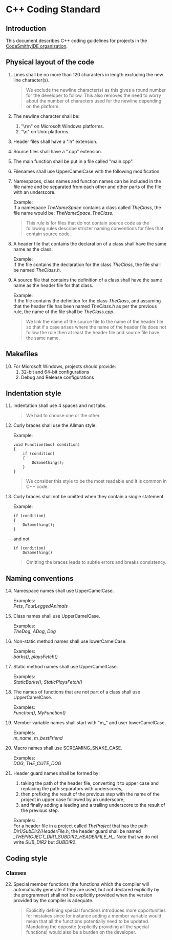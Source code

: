 # C++ Coding Standard

## Introduction

This document describes C++ coding guidelines for projects in the [CodeSmithyIDE organization](https://github.com/CodeSmithyIDE).

## Physical layout of the code

1. Lines shall be no more than 120 characters in length excluding the new line character(s).

    > We exclude the newline character(s) as this gives a round number for the developer to follow. This also removes the need
    > to worry about the number of characters used for the newline depending on the platform.

1. The newline character shall be:
    1. "\r\n" on Microsoft Windows platforms.
    1. "\n" on Unix platforms.

1. Header files shall have a ".h" extension.

1. Source files shall have a ".cpp" extension.

1. The main function shall be put in a file called "main.cpp".

1. Filenames shall use UpperCamelCase with the following modification:

1. Namespaces, class names and function names can be included in the file name and be separated from each other and other parts
   of the file with an underscore.

    Example:\
    If a namespace *TheNameSpace* contains a class called *TheClass*, the file name would be: *TheNameSpace_TheClass*.

    > This rule is for files that do not contain source code as the following rules describe stricter naming conventions for files
    > that contain source code.

1. A header file that contains the declaration of a class shall have the same name as the class.

    Example:\
    If the file contains the declaration for the class *TheClass*, the file shall be named *TheClass.h*.

1. A source file that contains the definition of a class shall have the same name as the header file for that class.

    Example:\
    If the file contains the definition for the class *TheClass*, and assuming that the header file has been named *TheClass.h* as
    per the previous rule, the name of the file shall be *TheClass.cpp*.

    > We link the name of the source file to the name of the header file so that if a case arises where the name of the header file
    > does not follow the rule then at least the header file and source file have the same name.

## Makefiles

10. For Microsoft Windows, projects should provide:
    1. 32-bit and 64-bit configurations
    1. Debug and Release configurations

## Indentation style

11. Indentation shall use 4 spaces and not tabs.

    > We had to choose one or the other.

1. Curly braces shall use the Allman style.

     Example:
     ```
     void Function(bool condition)
     {
         if (condition)
         {
             DoSomething();
         }   
     }
     ```

    > We consider this style to be the most readable and it is common in C++ code.

1. Curly braces shall not be omitted when they contain a single statement.

    Example:
    ```
    if (condition)
    {
        DoSomething();
    }
    ```
    and not
    ```
    if (condition)
        DoSomething()
    ```

    > Omitting the braces leads to subtle errors and breaks consistency.

## Naming conventions

14. Namespace names shall use UpperCamelCase.

    Examples:\
    *Pets*, *FourLeggedAnimals*

1. Class names shall use UpperCamelCase.

    Examples:\
    *TheDog*, *ADog*, *Dog*

1. Non-static method names shall use lowerCamelCase.

    Examples:\
    *barks()*, *playsFetch()*

1. Static method names shall use UpperCamelCase.

    Examples:\
    *StaticBarks()*, *StaticPlaysFetch()*

1. The names of functions that are not part of a class shall use UpperCamelCase.

    Examples:\
    *Function()*, *MyFunction()*

1. Member variable names shall start with "m_" and user lowerCamelCase.

    Examples:\
    *m_name*, *m_bestFriend*

1. Macro names shall use SCREAMING_SNAKE_CASE.

    Examples:\
    *DOG*, *THE_CUTE_DOG*

1. Header guard names shall be formed by:
    1. taking the path of the header file, converting it to upper case and replacing the path separators with underscores,
    1. then prefixing the result of the previous step with the name of the project in upper case followed by an underscore,
    1. and finally adding a leading and a trailing underscore to the result of the previous step.

    Examples:\
    For a header file in a project called *TheProject* that has the path *Dir1/SubDir2/HeaderFile.h*, the header guard shall be named
    *\_THEPROJECT_DIR1_SUBDIR2_HEADERFILE_H\_*. Note that we do not write *SUB_DIR2* but *SUBDIR2*.

## Coding style

### Classes

22. Special member functions (the functions which the compiler will automatically generate if they are used, but not declared
    explicitly by the programmer) shall not be explicitly provided when the version provided by the compiler is adequate.

     > Explicitly defining special functions introduces more opportunities for mistakes since for instance adding a member variable
     > would mean that all the functions potentially need to be updated. Mandating the opposite (explicitly providing all the 
     > special functions) would also be a burden on the developer.